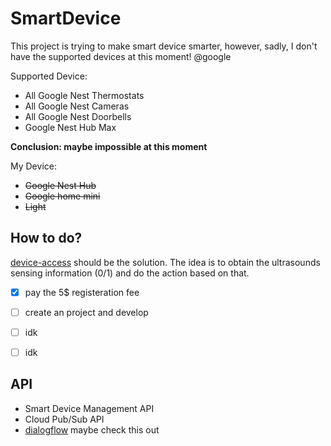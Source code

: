 # SmartDevice

This project is trying to make smart device smarter, however, sadly, I don't have the supported devices at this moment! @google

Supported Device:
- All Google Nest Thermostats
- All Google Nest Cameras
- All Google Nest Doorbells
- Google Nest Hub Max


**Conclusion: maybe impossible at this moment**


My Device:
- ~~Google Nest Hub~~
- ~~Google home mini~~
- ~~Light~~


## How to do?

[device-access](https://developers.google.com/nest/device-access/get-started#set_up_google_cloud_platform) should be the solution. 
The idea is to obtain the ultrasounds sensing information (0/1) and do the action based on that.

- [x] pay the 5$ registeration fee
- [ ] create an project and develop
- [ ] idk
- [ ] idk


## API
- Smart Device Management API
- Cloud Pub/Sub API
- [dialogflow](https://dialogflow.cloud.google.com/#/agent/exploration-8b2f5/prebuiltAgents/) maybe check this out
